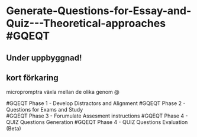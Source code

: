# Generate-Questions-for-Essay-and-Quiz---Theoretical-approaches #GQEQT

## Under uppbyggnad! 

## kort förkaring 
micropromptra 
växla mellan de olika genom @

#GQEQT Phase 1 - Develop Distractors and Alignment 
#GQEQT Phase 2 - Questions for Exams and Study  
#GQEQT Phase 3 - Forumulate Assesment instructions 
#GQEQT Phase 4 - QUIZ Questions Generation 
#GQEQT Phase 4 - QUIZ Questions Evaluation (Beta) 



